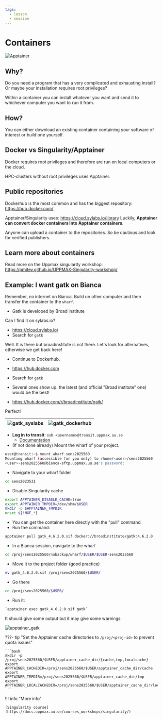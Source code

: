 ```yaml
---
tags:
  - lesson
  - session
---
```


# Containers

![Apptainer](./img/apptainer.png)

## Why?

Do you need a program that has a very complicated and exhausting install? Or maybe your installation requires root privileges?

Within a container you can install whatever you want and send it to whichever computer you want to run it from.

## How?

You can either download an existing container containing your software of interest or build one yourself.

## Docker vs Singularity/Apptainer

Docker requires root privileges and therefore are run on local computers or the cloud.

HPC-clusters without root privileges uses Apptainer.

## Public repositories

Dockerhub is the most common and has the biggest repository: <https://hub.docker.com/>

Apptainer/Singularity uses: <https://cloud.sylabs.io/library>
Luckily, **Apptainer can convert docker containers into Apptainer containers**.

Anyone can upload a container to the repositories. So be cautious and look for verified publishers.

## Learn more about containers

Read more on the Uppmax singularity workshop:
<https://pmitev.github.io/UPPMAX-Singularity-workshop/>

## Example: I want gatk on Bianca

Remember, no internet on Bianca. Build on other computer and then transfer the container to the ``wharf``.

- Gatk is developed by Broad institute

Can I find it on sylabs.io?

- <https://cloud.sylabs.io/>
- Search for ``gatk``

Well. It is there but broadinstitute is not there. Let's look for alternatives, otherwise we get back here!

- Continue to Dockerhub.

- <https://hub.docker.com>

- Search for ``gatk``
- Several ones  show up. the latest (and official "Broad institute" one) would be the best!
- <https://hub.docker.com/r/broadinstitute/gatk/>

Perfect!

| ![gatk_syslabs](./img/gatk_syslabs.png) | ![gatk_dockerhub](./img/gatk_dockerhub.png) |
|---|---|

- **Log in to transit**: ``ssh <username>@transit.uppmax.uu.se``
    - [Documentation](https://uppmax.github.io/UPPMAX-documentation/cluster_guides/transfer_bianca/#transit-server)
- (If not done already) Mount the wharf of your project.

```bash
user@transit:~$ mount_wharf sens2025560
Mounting wharf (accessible for you only) to /home/<user>/sens2025560
<user>-sens2025560@bianca-sftp.uppmax.uu.se's password:
```

- Navigate to your wharf folder

```bash
cd sens2023531
```
  
- Disable Singularity cache

```bash
export APPTAINER_DISABLE_CACHE=true
export APPTAINER_TMPDIR=/dev/shm/$USER
mkdir -p $APPTAINER_TMPDIR
unset ${!NXF_*}
```
  
- You can get the container here directly with the "pull" command
- Run the command:

```bash
apptainer pull gatk_4.6.2.0.sif docker://broadinstitute/gatk:4.6.2.0
```

- In a Bianca session, navigate to the wharf

```bash
cd /proj/sens2025560/nobackup/wharf/$USER/$USER-sens2025560
```

- Move it to the project folder (good practice)

```bash
mv gatk_4.6.2.0.sif /proj/sens2025560/$USER/
```

- Go there

```bash
cd /proj/sens2025560/$USER/
```

- Run it:

```bash
`apptainer exec gatk_4.6.2.0.sif gatk`
```

It should give some output but it may give some warnings

![apptainer_gatk](./img/apptainer_gatk.png)

???- tip "Set the Apptainer cache directories to ``/proj/<proj-id>`` to prevent quota issues"

    ```bash
    mkdir -p /proj/sens2025560/$USER/apptainer_cache_dir/{cache,tmp,localcache}
    export APPTAINER_CACHEDIR=/proj/sens2025560/$USER/apptainer_cache_dir/cache
    export APPTAINER_TMPDIR=/proj/sens2025560/$USER/apptainer_cache_dir/tmp
    export APPTAINER_LOCALCACHEDIR=/proj/sens2025560/$USER/apptainer_cache_dir/localcache
    ```

!!! info "More info"

    [Singularity course](https://docs.uppmax.uu.se/courses_workshops/singularity/)
